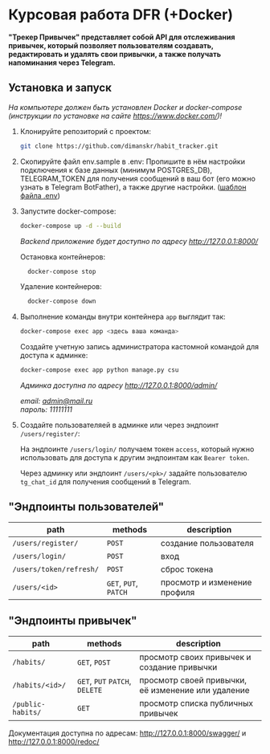 # Курсовая работа DFR (+Docker)

**"Трекер Привычек" представляет собой API для отслеживания привычек, 
который позволяет пользователям создавать, редактировать и удалять 
свои привычки, а также получать напоминания через Telegram.**

## Установка и запуск

*На компьютере должен быть установлен Docker и docker-compose 
(инструкции по установке на сайте https://www.docker.com/)!*

1. Клонируйте репозиторий с проектом:
   ```bash
   git clone https://github.com/dimanskr/habit_tracker.git
   ```
2. Скопируйте файл env.sample в .env:
Пропишите в нём настройки подключения к базе данных (минимум POSTGRES_DB),
TELEGRAM_TOKEN для получения сообщений в ваш бот 
(его можно узнать в Telegram BotFather), а также другие настройки. 
([шаблон файла .env](.env.sample))


3. Запустите docker-compose:

   ``` bash
   docker-compose up -d --build
   ```
   *Backend приложение будет доступно по адресу http://127.0.0.1:8000/*

   Остановка контейнеров: 
   ``` bash
     docker-compose stop
   ```
   Удаление контейнеров: 
   ``` bash
     docker-compose down
   ```

4. Выполнение команды внутри контейнера `app` выглядит так: 
   ``` bash
   docker-compose exec app <здесь ваша команда>
   ```
   Создайте учетную запись администратора кастомной командой для доступа к админке:
   ``` bash
   docker-compose exec app python manage.py csu
   ```
   
   *Админка доступна по адресу http://127.0.0.1:8000/admin/*

   *email: admin@mail.ru* \
   *пароль: 11111111*


5. Создайте пользователяей в админке или через эндпоинт `/users/register/`: 


   На эндпоинте `/users/login/` получаем токен `access`,
    который нужно использовать для доступа к другим эндпоинтам как `Bearer token`. 


   Через админку или эндпоинт `/users/<pk>/` задайте пользователю 
   `tg_chat_id` для получения сообщений в Telegram.


## "Эндпоинты пользователей"
| path                               | methods               | description                  |
|------------------------------------|-----------------------|------------------------------| 
| `/users/register/`                 | `POST`                | создание пользователя        |
| `/users/login/`                    | `POST`                | вход                         |
| `/users/token/refresh/`            | `POST`                | сброс токена                 |
| `/users/<id>`                      | `GET`, `PUT`, `PATCH` | просмотр и изменение профиля |

## "Эндпоинты привычек"
| path                             | methods                        | description                                        |
|----------------------------------|--------------------------------|----------------------------------------------------|
| `/habits/`                       | `GET`, `POST`                  | просмотр своих привычек и создание привычки        |
| `/habits/<id>/`                  | `GET`, `PUT` `PATCH`, `DELETE` | просмотр своей привычки, её изменение или удаление |
| `/public-habits/`                | `GET`                          | просмотр списка публичных привычек                 | 

Документация доступна по адресам:
http://127.0.0.1:8000/swagger/ и http://127.0.0.1:8000/redoc/